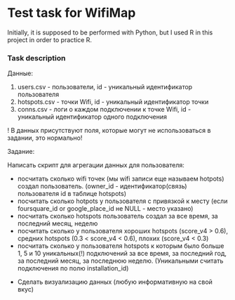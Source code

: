 # Test task for WifiMap
Initially, it is supposed to be performed with Python, but I used R in this project in order to practice R.

### **Task description**

Данные:
1) users.csv - пользователи, id - уникальный идентификатор пользователя
2) hotspots.csv - точки Wifi, id - уникальный идентификатор точки
3) conns.csv - логи о каждом подключении к точке Wifi, id - уникальный идентификатор одного подключения

! В данных присутствуют поля, которые могут не использоваться в задании, это нормально!

Задание:

Написать скрипт для агрегации данных для пользователя:
- посчитать сколько wifi точек (мы wifi записи еще называем hotpots) создал пользователь. (owner_id - идентификатор(связь) пользователя id в таблице hotspots) 
- посчитать сколько hotpots у пользователя с привязкой к месту (если foursquare_id or google_place_id не NULL - место указано)
- посчитать сколько hotspots пользователь создал за все время, за последний месяц, неделю
- посчитать сколько у пользователя хороших hotspots (score_v4 > 0.6), средних hotspots (0.3 < score_v4 < 0.6), плохих (score_v4  < 0.3)
- посчитать сколько у пользователя hotspots к которым было больше 1, 5 и 10 уникальных(!) подключений за все время, за последний год, за последний месяц, за последнюю неделю. (Уникальными считать подключения по полю installation_id)

* Сделать визуализацию данных (любую информативную на свой вкус)
